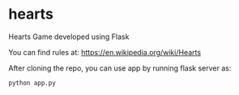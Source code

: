 # hearts
Hearts Game developed using Flask

You can find rules at: https://en.wikipedia.org/wiki/Hearts
 
After cloning the repo, you can use app by running flask server as:

`python app.py`
